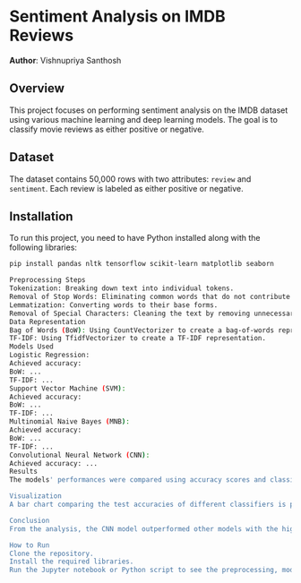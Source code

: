 # Sentiment Analysis on IMDB Reviews

**Author**: Vishnupriya Santhosh  
## Overview

This project focuses on performing sentiment analysis on the IMDB dataset using various machine learning and deep learning models. The goal is to classify movie reviews as either positive or negative.

## Dataset

The dataset contains 50,000 rows with two attributes: `review` and `sentiment`. Each review is labeled as either positive or negative.

## Installation

To run this project, you need to have Python installed along with the following libraries:

```bash
pip install pandas nltk tensorflow scikit-learn matplotlib seaborn

Preprocessing Steps
Tokenization: Breaking down text into individual tokens.
Removal of Stop Words: Eliminating common words that do not contribute to sentiment.
Lemmatization: Converting words to their base forms.
Removal of Special Characters: Cleaning the text by removing unnecessary characters.
Data Representation
Bag of Words (BoW): Using CountVectorizer to create a bag-of-words representation.
TF-IDF: Using TfidfVectorizer to create a TF-IDF representation.
Models Used
Logistic Regression:
Achieved accuracy:
BoW: ...
TF-IDF: ...
Support Vector Machine (SVM):
Achieved accuracy:
BoW: ...
TF-IDF: ...
Multinomial Naive Bayes (MNB):
Achieved accuracy:
BoW: ...
TF-IDF: ...
Convolutional Neural Network (CNN):
Achieved accuracy: ...
Results
The models' performances were compared using accuracy scores and classification reports. The CNN model achieved the highest accuracy of 85%.

Visualization
A bar chart comparing the test accuracies of different classifiers is provided.

Conclusion
From the analysis, the CNN model outperformed other models with the highest accuracy. Both Bag of Words and TF-IDF are effective features, with a slight edge for BoW in some models.

How to Run
Clone the repository.
Install the required libraries.
Run the Jupyter notebook or Python script to see the preprocessing, model training, and evaluation steps.
